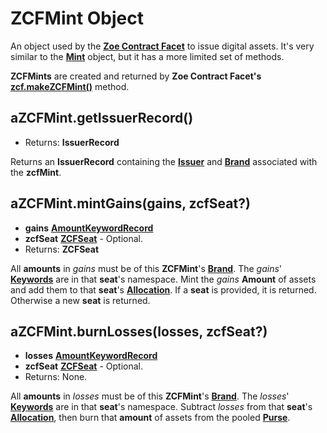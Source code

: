 # ZCFMint Object

An object used by the **[Zoe Contract Facet](./zoe-contract-facet.md)** to issue digital assets. It's
very similar to the **[Mint](/reference/ertp-api/mint.md)** object, but it has a more limited set of
methods.

**ZCFMints** are created and returned by **Zoe Contract Facet's** **[zcf.makeZCFMint()](./zoe-contract-facet.md#zcf-makezcfmint-keyword-assetkind-displayinfo)** method.

## aZCFMint.getIssuerRecord()
  - Returns: **IssuerRecord**

Returns an **IssuerRecord** containing the **[Issuer](/reference/ertp-api/issuer.md)** and
**[Brand](/reference/ertp-api/brand.md)** associated with the **zcfMint**.

## aZCFMint.mintGains(gains, zcfSeat?)
  - **gains** **[AmountKeywordRecord](./zoe-data-types.md#amountkeywordrecord)**
  - **zcfSeat** **[ZCFSeat](./zcfseat.md)** - Optional.
  - Returns: **ZCFSeat**

All **amounts** in *gains* must be of this **ZCFMint**'s **[Brand](/reference/ertp-api/brand.md)**.
The *gains*' **[Keywords](./zoe-data-types.md#keyword)** are in that **seat**'s namespace.
Mint the *gains* **Amount** of assets and add them to
that **seat**'s **[Allocation](./zoe-data-types.md#allocation)**. If a **seat** is provided,
it is returned. Otherwise a new **seat** is returned.

## aZCFMint.burnLosses(losses, zcfSeat?)
  - **losses** **[AmountKeywordRecord](./zoe-data-types.md#amountkeywordrecord)**
  - **zcfSeat** **[ZCFSeat](./zcfseat.md)** - Optional.
  - Returns: None.

All **amounts** in *losses* must be of this **ZCFMint**'s **[Brand](/reference/ertp-api/brand.md)**.
The *losses*' **[Keywords](./zoe-data-types.md#keyword)** are in that **seat**'s namespace.
Subtract *losses* from that **seat**'s **[Allocation](./zoe-data-types.md#allocation)**, then
burn that **amount** of assets from the pooled **[Purse](/reference/ertp-api/purse.md)**.



